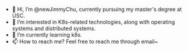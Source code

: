 - 👋 Hi, I’m @newJimmyChu, currently pursuing my master's degree at USC.
- 👀 I’m interested in K8s-related technologies, along with operating systems and distributed systems.
- 🌱 I’m currently learning k8s.
- 📫 How to reach me? Feel free to reach me through email~

<!---
newJimmyChu/newJimmyChu is a ✨ special ✨ repository because its `README.md` (this file) appears on your GitHub profile.
You can click the Preview link to take a look at your changes.
--->
